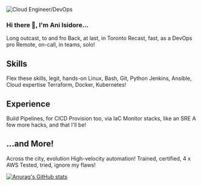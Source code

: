 ![Cloud Engineer/DevOps](https://user-images.githubusercontent.com/57046137/147709351-5f07724d-f429-4659-9bdf-276c7e2a1db3.png)
### Hi there 👋, I'm Ani Isidore...

Long outcast, to and fro
Back, at last, in Toronto
Recast, fast, as a DevOps pro
Remote, on-call, in teams, solo!

## Skills

Flex these skills, legit, hands-on
Linux, Bash, Git, Python
Jenkins, Ansible, Cloud expertise
Terraform, Docker, Kubernetes!

## Experience

Build Pipelines, for CICD
Provision too, via IaC
Monitor stacks, like an SRE
A few more hacks, and that I'll be! 

## ...and More!

Across the city, evolution
High-velocity automation!
Trained, certified, 4 x AWS
Tested, tried, ignore my flaws!



<!--
**anisidore/anisidore** is a ✨ _special_ ✨ repository because its `README.md` (this file) appears on your GitHub profile.

Here are some ideas to get you started:

- 🔭 I’m currently working on ...
- 🌱 I’m currently learning ...
- 👯 I’m looking to collaborate on ...
- 🤔 I’m looking for help with ...
- 💬 Ask me about ...
- 📫 How to reach me: ...
- 😄 Pronouns: ...
- ⚡ Fun fact: ...
-->

[![Anurag's GitHub stats](https://github-readme-stats.vercel.app/api?username=anisidore)](https://github.com/anuraghazra/github-readme-stats)
